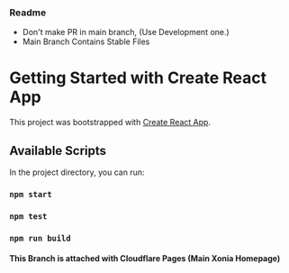 ### Readme
- Don't make PR in main branch, (Use Development one.)
- Main Branch Contains Stable Files

# Getting Started with Create React App
This project was bootstrapped with [Create React App](https://github.com/facebook/create-react-app).

## Available Scripts
In the project directory, you can run:

### `npm start`
### `npm test`
### `npm run build`

#### This Branch is attached with Cloudflare Pages (Main Xonia Homepage)
